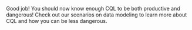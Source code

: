 Good job! You should now know enough CQL to be both productive and dangerous! Check out our scenarios on data modeling to learn more about CQL and how you can be less dangerous.
